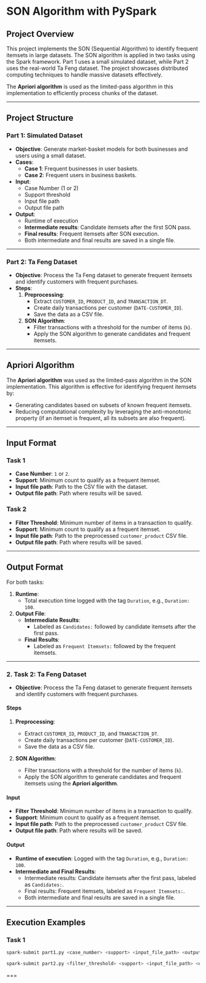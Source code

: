 # **SON Algorithm with PySpark**

## **Project Overview**
This project implements the SON (Sequential Algorithm) to identify frequent itemsets in large datasets. The SON algorithm is applied in two tasks using the Spark framework. Part 1 uses a small simulated dataset, while Part 2 uses the real-world Ta Feng dataset. The project showcases distributed computing techniques to handle massive datasets effectively. 

The **Apriori algorithm** is used as the limited-pass algorithm in this implementation to efficiently process chunks of the dataset.

---

## **Project Structure**

### **Part 1: Simulated Dataset**
- **Objective**: Generate market-basket models for both businesses and users using a small dataset.
- **Cases**:
  - **Case 1**: Frequent businesses in user baskets.
  - **Case 2**: Frequent users in business baskets.
- **Input**:
  - Case Number (1 or 2)
  - Support threshold
  - Input file path
  - Output file path
- **Output**:
  - Runtime of execution
  - **Intermediate results**: Candidate itemsets after the first SON pass.
  - **Final results**: Frequent itemsets after SON execution.
  - Both intermediate and final results are saved in a single file.

---

### **Part 2: Ta Feng Dataset**
- **Objective**: Process the Ta Feng dataset to generate frequent itemsets and identify customers with frequent purchases.
- **Steps**:
  1. **Preprocessing**:
     - Extract `CUSTOMER_ID`, `PRODUCT_ID`, and `TRANSACTION_DT`.
     - Create daily transactions per customer (`DATE-CUSTOMER_ID`).
     - Save the data as a CSV file.
  2. **SON Algorithm**:
     - Filter transactions with a threshold for the number of items (`k`).
     - Apply the SON algorithm to generate candidates and frequent itemsets.

---

## **Apriori Algorithm**
The **Apriori algorithm** was used as the limited-pass algorithm in the SON implementation. This algorithm is effective for identifying frequent itemsets by:
- Generating candidates based on subsets of known frequent itemsets.
- Reducing computational complexity by leveraging the anti-monotonic property (if an itemset is frequent, all its subsets are also frequent).

---

## **Input Format**

### Task 1
- **Case Number**: `1` or `2`.
- **Support**: Minimum count to qualify as a frequent itemset.
- **Input file path**: Path to the CSV file with the dataset.
- **Output file path**: Path where results will be saved.

### Task 2
- **Filter Threshold**: Minimum number of items in a transaction to qualify.
- **Support**: Minimum count to qualify as a frequent itemset.
- **Input file path**: Path to the preprocessed `customer_product` CSV file.
- **Output file path**: Path where results will be saved.

---

## **Output Format**

For both tasks:
1. **Runtime**:
   - Total execution time logged with the tag `Duration`, e.g., `Duration: 100`.
2. **Output File**:
   - **Intermediate Results**:
     - Labeled as `Candidates:` followed by candidate itemsets after the first pass.
   - **Final Results**:
     - Labeled as `Frequent Itemsets:` followed by the frequent itemsets.

---

### 2. **Task 2: Ta Feng Dataset**
- **Objective**: Process the Ta Feng dataset to generate frequent itemsets and identify customers with frequent purchases.

#### **Steps**
1. **Preprocessing**:
   - Extract `CUSTOMER_ID`, `PRODUCT_ID`, and `TRANSACTION_DT`.
   - Create daily transactions per customer (`DATE-CUSTOMER_ID`).
   - Save the data as a CSV file.
   
2. **SON Algorithm**:
   - Filter transactions with a threshold for the number of items (`k`).
   - Apply the SON algorithm to generate candidates and frequent itemsets using the **Apriori algorithm**.

#### **Input**
- **Filter Threshold**: Minimum number of items in a transaction to qualify.
- **Support**: Minimum count to qualify as a frequent itemset.
- **Input file path**: Path to the preprocessed `customer_product` CSV file.
- **Output file path**: Path where results will be saved.

#### **Output**
- **Runtime of execution**: Logged with the tag `Duration`, e.g., `Duration: 100`.
- **Intermediate and Final Results**:
  - Intermediate results: Candidate itemsets after the first pass, labeled as `Candidates:`.
  - Final results: Frequent itemsets, labeled as `Frequent Itemsets:`.
  - Both intermediate and final results are saved in a single file.

---

## **Execution Examples**

### Task 1
```bash
spark-submit part1.py <case_number> <support> <input_file_path> <output_file_path>

spark-submit part2.py <filter_threshold> <support> <input_file_path> <output_file_path>
```
===
